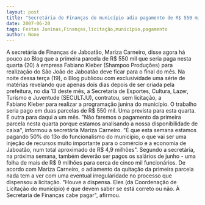 ```yaml
---
layout: post
title: "Secretária de Finanças do município adia pagamento de R$ 550 mil para festas juninas sem licitação"
date: 2007-06-20
tags: Festas Juninas,Finanças,licitação,município,pagamento
author: None
---
```

A secret&aacute;ria de Finan&ccedil;as de Jaboat&atilde;o, Mariza Carneiro, disse agora h&aacute; pouco ao Blog que a primeira parcela de R$ 550 mil que seria paga nesta quarta (20) &agrave; empresa Fabiano Kleber (Shampoo Produ&ccedil;&otilde;es) para realiza&ccedil;&atilde;o do S&atilde;o Jo&atilde;o de Jaboat&atilde;o deve ficar para o final do m&ecirc;s.
Na noite dessa ter&ccedil;a (19), o Blog publicou com exclusividade uma s&eacute;rie de mat&eacute;rias revelando que apenas dois dias depois de ser criada pela prefeitura, no dia 13 deste m&ecirc;s, a Secretaria de Esportes, Cultura, Lazer, Turismo e Juventude (SECULTJU), contratou, sem licita&ccedil;&atilde;o, a&nbsp; Fabiano&nbsp;Kleber para realizar a programa&ccedil;&atilde;o junina do munic&iacute;pio. O trabalho seria pago em duas parcelas de R$ 550 mil. Uma prevista para&nbsp;esta quarta. E outra para daqui a um m&ecirc;s.
&quot;N&atilde;o faremos o pagamento da primeira parcela nesta quarta porque estamos analisando a nossa disponibilidade de caixa&quot;, informou a secret&aacute;ria Mariza Carneiro. &quot;&Eacute; que esta semana estamos pagando 50% do 13o do funcionalismo do munic&iacute;pio, o que vai ser uma inje&ccedil;&atilde;o de recursos muito importante para o com&eacute;rcio e a economia de Jaboat&atilde;o, num total aproximado de R$ 4,9 milh&otilde;es&quot;.
Segundo a secret&aacute;ria, na pr&oacute;xima semana, tamb&eacute;m dever&atilde;o ser pagos os sal&aacute;rios de junho - uma folha de mais de R$ 9 milh&otilde;es para cerca de cinco mil funcion&aacute;rios. 
De acordo com Mariza Carneiro, o adiamento da quita&ccedil;&atilde;o da primeira parcela nada tem a ver com uma eventual irregularidade no processo que dispensou a licita&ccedil;&atilde;o. &quot;Houve a dispensa. Eles (da Coordena&ccedil;&atilde;o de Licita&ccedil;&atilde;o do munic&iacute;pio) &eacute; que devem saber se est&aacute; correto ou n&atilde;o. &Agrave; Secretaria de Finan&ccedil;as cabe pagar&quot;, afirmou. 